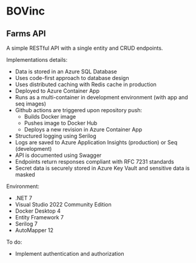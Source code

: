 # BOVinc

## Farms API
A simple RESTful API with a single entity and CRUD endpoints.

Implementations details:
- Data is stored in an Azure SQL Database
- Uses code-first approach to database design
- Uses distributed caching with Redis cache in production
- Deployed to Azure Container App
- Runs as a multi-container in development environment (with app and seq images)
- Github actions are triggered upon repository push:
  - Builds Docker image
  - Pushes image to Docker Hub
  - Deploys a new revision in Azure Container App
- Structured logging using Serilog
- Logs are saved to Azure Application Insights (production) or Seq (development)
- API is documented using Swagger
- Endpoints return responses compliant with RFC 7231 standards
- Secret data is securely stored in Azure Key Vault and sensitive data is masked

Environment:
- .NET 7
- Visual Studio 2022 Community Edition
- Docker Desktop 4
- Entity Framework 7
- Serilog 7
- AutoMapper 12

To do:
- Implement authentication and authorization
